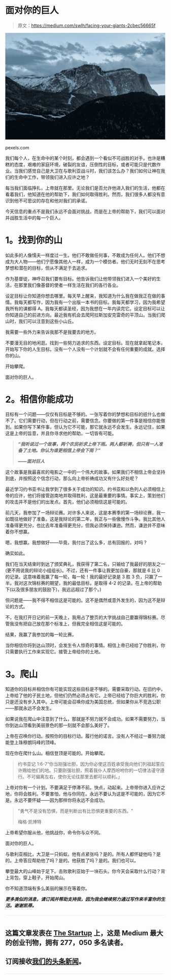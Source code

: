 # 面对你的巨人

> 原文：<https://medium.com/swlh/facing-your-giants-2cbec56665f>

![](img/d4d4d13ed0a3e17613a0556dc8a507ae.png)

pexels.com

我们每个人，在生命中的某个时刻，都会遇到一个看似不可战胜的对手。也许是糟糕的态度，艰难的家庭环境，破裂的友谊，压倒性的目标，或者可能只是代数作业。当我们感觉自己是大卫在与歌利亚战斗时，我们该怎么办？我们如何让神在我们的生命中工作，带领我们进入应许之地？

每当我们面临挣扎，上帝就在那里。无论我们是否允许他进入我们的生活，他都在看着我们，他知道在他的帮助下，我们如何取得胜利。然而，我们很多人都没有意识到他不可思议的存在和他对我们的承诺。

今天信息的重点不是我们永远不会面对挑战，而是在上帝的帮助下，我们可以面对并战胜生活中的每一个巨人。

# **1。找到你的山**

如此多的人像懦夫一样度过一生。他们不敢做任何事，不敢成为任何人。他们不想成为大人物——他们宁愿像其他人一样，成为一个模仿者。他们无时无刻不在思考梦想和潜在的目标，但从不满足于去追求。

作为基督徒，神呼召我们要有目标。他告诉我们让他带领我们进入一个美好的生活，在那里我们像基督的使者一样生活在我们的各行各业。

设定目标让你知道你想去哪里。每天早上醒来，我知道为什么我在做我正在做的事情。我每天都写作，因为我有一个出版一本书的目标。我每天都学习，因为我希望我所有的课都得 A。我每天都读圣经，因为我想在一年内读完它。设定目标可以让你知道自己的前进方向。最近我有机会去爬阿拉斯加安克雷奇的平顶山。当我们爬山时，我们可以注意到这些小山丘。

我需要一些外力来告诉我那不是我要去的地方。

不要漫无目的地闲逛。找到一些努力追求的东西。设定目标。现在就拿起笔记本，开始写下你的人生目标。没有一个人没有一个计划就不会有任何重要的成就。选择你的山。

开始攀爬。

面对你的巨人。

# **2。相信你能成功**

目标有一个问题——仅仅有目标是不够的。一张写着你的梦想和目标的纸什么也做不了。它们需要行动，但在行动之前，需要信念。你要做的第一件事是相信你能做到。如果你写下某件事，但认为它不可能，那它就永远不会发生。永远记住，如果这是上帝的旨意，并且你寻求他的帮助，一切皆有可能。

> ***“我听说过一个故事，两个农民祈求上帝下雨。两人都祈祷，但只有一人准备了土地。你认为谁更相信上帝会下雨？”***
> 
> ***——面对巨人***

这个故事是我最喜欢的电影之一中的一个伟大的故事。如果我们不相信上帝会坚持到底，并按照这个信念行动，那么向上帝祈祷成功又有什么好处呢？

最近学习约书亚书让我学到了很多关于成功的知识。约书亚和以色列人必须相信上帝的应许，他们将接管迦南地并取得胜利，这是最重要的事情。事实上，策划他们的攻击并不是他们的出发点。首先，他们必须相信这是可能的。

前几天，我参加了一场辩论赛。对许多人来说，这是本赛季的第一场辩论赛，我一如既往地做好了准备。这是我辩论的第二年，我正与一些傲慢作斗争。我比其他人准备得更充分，也比去年准备得更充分，但我必须保持谦逊。然而，谦逊并不意味着你不想赢。

嗯，我想赢。我想做好——毕竟，我付出了这么多，总有回报的，对吗？

确实如此。

我们在当天结束时到达了颁奖典礼，我获得了第二名，只输给了我最好的朋友之一(更不用说我的辩论小组组长)。不过，还有一件事让我更加自豪，那就是 6 比 0 的记录。这意味着我赢了每一轮，每一轮！我的最好记录是 3 胜 3 负，只赢了一半。我对这次锦标赛的期望，我的最低目标，是取得 4-2 的记录。在上帝的帮助下(以及很多朋友的鼓励下)，我远远超过了那个。)

但问题是——我不得不相信这是可能的。这不是偶然或意外发生的，因为这不是辩论的方式。

不，在我打开日记的前一天晚上，我用占了整页的大字挑战自己要赢得锦标赛。尽管我没有把自己放在那个标准上，但我完全相信这是可能的。

结果，我赢了我参加的每一轮比赛。

当你相信你将到达山顶时，会发生令人惊奇的事情。相信上帝已经给了你胜利，你只需要执行工作来实现它。接管上帝给你的土地。

# **3。爬山**

知道你的目标并相信你有可能实现这些目标是不够的。需要采取行动。在旧约中，上帝给了他的子民土地，但他们仍然必须占有它。上帝已经给了你巨大的胜利，你只是还没有步入其中。上帝可能会召唤你成为美国总统，但如果你从不竞选公职——那就永远不会发生。

如果说我在爬山中注意到了什么，那就是不努力就不会成功。如果不需要努力，当你到达山顶看到美丽景色的那一刻就不会那么美好了。

上帝在召唤你行动。按照你的目标行动。履行他的诺言。没有人不经过一番努力就能登上珠穆朗玛峰的顶峰。

现在你在爬什么山。相信登顶是可能的。开始攀爬。

> 约书亚记 1:6-7“你当刚强壮胆，因为你必使这百姓承受我向他们列祖起誓应许赐给他们的地。只要刚强壮胆，照着我仆人摩西吩咐你的一切律法谨守遵行。不可偏离左右，使你无论往那里去都可以顺利。」

上帝对你有一个计划。不要满足于停滞不前。快点，动起来。上帝带你进入应许之地，你将会胜利。不要害怕，他与你同在。永远不要认为这是不可能的，因为它不是。永远不要怀疑——因为那样你将永远不会成功。

> "勇气不是没有恐惧，而是判断出有比恐惧更重要的东西。"
> 
> 梅格·凯博特

上帝希望你服从他，他挑战你，命令你与众不同。

面对你的巨人。

与歌利亚相比，大卫是一只蚂蚁。他有点紧张吗？是的。所有人都怀疑他吗？是的。上帝答应帮助他了吗？是的。他获胜了吗？是的。我们也可以。

攀登最大的山峰始于足下。击败歌利亚始于一块石头。你今天会采取什么行动？背上背包，穿上鞋子，开始爬山。

你不知道顶端有多么美丽的展示在等着你。

***更多类似的消息，请订阅并帮助支持我，因为我会继续努力通过写作来丰富你的生活。谢谢凯蒂。***

![](img/731acf26f5d44fdc58d99a6388fe935d.png)

## 这篇文章发表在 [The Startup](https://medium.com/swlh) 上，这是 Medium 最大的创业刊物，拥有 277，050 多名读者。

## 订阅接收[我们的头条新闻](http://growthsupply.com/the-startup-newsletter/)。

![](img/731acf26f5d44fdc58d99a6388fe935d.png)